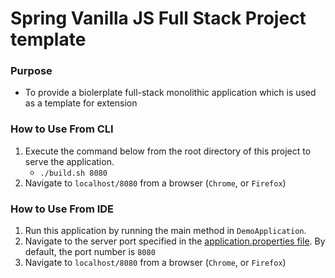 # Spring Vanilla JS Full Stack Project template 

### Purpose
* To provide a biolerplate full-stack monolithic application which is used as a template for extension

### How to Use From CLI
1. Execute the command below from the root directory of this project to serve the application.
     * `./build.sh 8080`
2. Navigate to `localhost/8080` from a browser (`Chrome`, or `Firefox`)


### How to Use From IDE
  1. Run this application by running the main method in `DemoApplication`.
  2. Navigate to the server port specified in the [application.properties file](./src/main/resources/application.properties). By default, the port number is `8080`
  3. Navigate to `localhost/8080` from a browser (`Chrome`, or `Firefox`)
